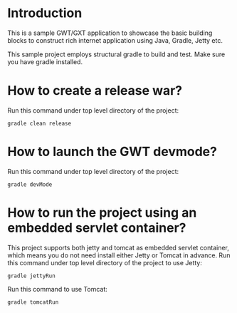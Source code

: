 # Introduction
This is a sample GWT/GXT application to showcase the basic building
blocks to construct rich internet application using Java, Gradle, Jetty
etc.

This sample project employs structural gradle to build and test. Make
sure you have gradle installed.

# How to create a release war?
Run this command under top level directory of the project:

    gradle clean release

# How to launch the GWT devmode?
Run this command under top level directory of the project:

    gradle devMode

# How to run the project using an embedded servlet container?
This project supports both jetty and tomcat as embedded servlet
container, which means you do not need install either Jetty or Tomcat in
advance. Run this command under top level directory of the project to
use Jetty:

    gradle jettyRun

Run this command to use Tomcat:

    gradle tomcatRun

